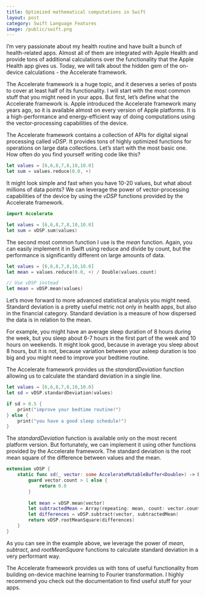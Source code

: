 ```yaml
---
title: Optimized mathematical computations in Swift
layout: post
category: Swift Language Features
image: /public/swift.png
---
```


I’m very passionate about my health routine and have built a bunch of health-related apps. Almost all of them are integrated with Apple Health and provide tons of additional calculations over the functionality that the Apple Health app gives us. Today, we will talk about the hidden gem of the on-device calculations - the Accelerate framework.

The Accelerate framework is a huge topic, and it deserves a series of posts to cover at least half of its functionality. I will start with the most common stuff that you might need in your apps. But first, let’s define what the Accelerate framework is. Apple introduced the Accelerate framework many years ago, so it is available almost on every version of Apple platforms. It is a high-performance and energy-efficient way of doing computations using the vector-processing capabilities of the device.

The Accelerate framework contains a collection of APIs for digital signal processing called *vDSP*. It provides tons of highly optimized functions for operations on large data collections. Let’s start with the most basic one. How often do you find yourself writing code like this?

```swift
let values = [6,6,8,7,8,10,10.0]
let sum = values.reduce(0.0, +)
```

It might look simple and fast when you have 10-20 values, but what about millions of data points? We can leverage the power of vector-processing capabilities of the device by using the *vDSP* functions provided by the Accelerate framework.

```swift
import Accelerate

let values = [6,6,8,7,8,10,10.0]
let sum = vDSP.sum(values)
```

The second most common function I use is the *mean* function. Again, you can easily implement it in Swift using reduce and divide by count, but the performance is significantly different on large amounts of data.

```swift
let values = [6,6,8,7,8,10,10.0]
let mean = values.reduce(0.0, +) / Double(values.count)

// Use vDSP instead
let mean = vDSP.mean(values)
```

Let’s move forward to more advanced statistical analysis you might need. Standard deviation is a pretty useful metric not only in health apps, but also in the financial category. Standard deviation is a measure of how dispersed the data is in relation to the mean.

For example, you might have an average sleep duration of 8 hours during the week, but you sleep about 6-7 hours in the first part of the week and 10 hours on weekends. It might look good, because in average you sleep about 8 hours, but it is not, because variation between your asleep duration is too big and you might need to improve your bedtime routine.

The Accelerate framework provides us the *standardDeviation* function allowing us to calculate the standard deviation in a single line.

```swift
let values = [6,6,8,7,8,10,10.0]
let sd = vDSP.standardDeviation(values)

if sd > 0.5 {
    print("improve your bedtime routine!")
} else {
    print("you have a good sleep schedule!")
}
```

The *standardDeviation* function is available only on the most recent platform version. But fortunately, we can implement it using other functions provided by the Accelerate framework. The standard deviation is the root mean square of the difference between values and the mean.

```swift
extension vDSP {
    static func sd(_ vector: some AccelerateMutableBuffer<Double>) -> Double {
        guard vector.count > 1 else {
            return 0.0
        }
        
        let mean = vDSP.mean(vector)
        let subtractedMean = Array(repeating: mean, count: vector.count)
        let differences = vDSP.subtract(vector, subtractedMean)
        return vDSP.rootMeanSquare(differences)
    }
}
```

As you can see in the example above, we leverage the power of *mean*, *subtract*, and *rootMeanSquare* functions to calculate standard deviation in a very performant way.

The Accelerate framework provides us with tons of useful functionality from building on-device machine learning to Fourier transformation. I highly recommend you check out the documentation to find useful stuff for your apps.
